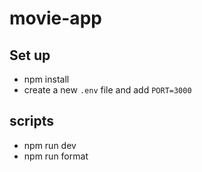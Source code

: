 # movie-app

## Set up

- npm install
- create a new `.env` file and add `PORT=3000`

## scripts

- npm run dev
- npm run format
